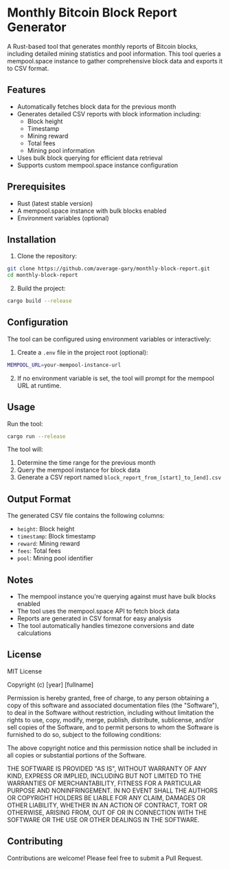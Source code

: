 # Monthly Bitcoin Block Report Generator

A Rust-based tool that generates monthly reports of Bitcoin blocks, including detailed mining statistics and pool information. This tool queries a mempool.space instance to gather comprehensive block data and exports it to CSV format.

## Features

- Automatically fetches block data for the previous month
- Generates detailed CSV reports with block information including:
  - Block height
  - Timestamp
  - Mining reward
  - Total fees
  - Mining pool information
- Uses bulk block querying for efficient data retrieval
- Supports custom mempool.space instance configuration

## Prerequisites

- Rust (latest stable version)
- A mempool.space instance with bulk blocks enabled
- Environment variables (optional)

## Installation

1. Clone the repository:
```bash
git clone https://github.com/average-gary/monthly-block-report.git
cd monthly-block-report
```

2. Build the project:
```bash
cargo build --release
```

## Configuration

The tool can be configured using environment variables or interactively:

1. Create a `.env` file in the project root (optional):
```bash
MEMPOOL_URL=your-mempool-instance-url
```

2. If no environment variable is set, the tool will prompt for the mempool URL at runtime.

## Usage

Run the tool:
```bash
cargo run --release
```

The tool will:
1. Determine the time range for the previous month
2. Query the mempool instance for block data
3. Generate a CSV report named `block_report_from_[start]_to_[end].csv`

## Output Format

The generated CSV file contains the following columns:
- `height`: Block height
- `timestamp`: Block timestamp
- `reward`: Mining reward
- `fees`: Total fees
- `pool`: Mining pool identifier

## Notes

- The mempool instance you're querying against must have bulk blocks enabled
- The tool uses the mempool.space API to fetch block data
- Reports are generated in CSV format for easy analysis
- The tool automatically handles timezone conversions and date calculations

## License

MIT License

Copyright (c) [year] [fullname]

Permission is hereby granted, free of charge, to any person obtaining a copy
of this software and associated documentation files (the "Software"), to deal
in the Software without restriction, including without limitation the rights
to use, copy, modify, merge, publish, distribute, sublicense, and/or sell
copies of the Software, and to permit persons to whom the Software is
furnished to do so, subject to the following conditions:

The above copyright notice and this permission notice shall be included in all
copies or substantial portions of the Software.

THE SOFTWARE IS PROVIDED "AS IS", WITHOUT WARRANTY OF ANY KIND, EXPRESS OR
IMPLIED, INCLUDING BUT NOT LIMITED TO THE WARRANTIES OF MERCHANTABILITY,
FITNESS FOR A PARTICULAR PURPOSE AND NONINFRINGEMENT. IN NO EVENT SHALL THE
AUTHORS OR COPYRIGHT HOLDERS BE LIABLE FOR ANY CLAIM, DAMAGES OR OTHER
LIABILITY, WHETHER IN AN ACTION OF CONTRACT, TORT OR OTHERWISE, ARISING FROM,
OUT OF OR IN CONNECTION WITH THE SOFTWARE OR THE USE OR OTHER DEALINGS IN THE
SOFTWARE.

## Contributing

Contributions are welcome! Please feel free to submit a Pull Request. 
